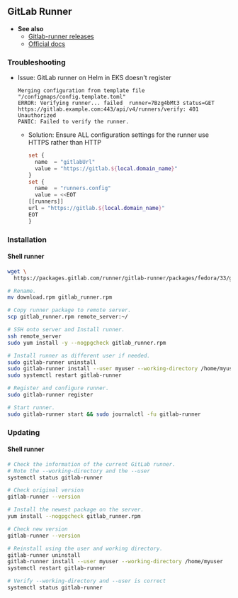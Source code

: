 ## GitLab Runner

- **See also**
  - [Gitlab-runner releases](https://gitlab.com/gitlab-org/gitlab-runner/-/releases)
  - [Official docs](https://docs.gitlab.com/runner/install/linux-manually.html)
 
### Troubleshooting

- Issue: GitLab runner on Helm in EKS doesn't register
  ```
  Merging configuration from template file "/configmaps/config.template.toml"
  ERROR: Verifying runner... failed  runner=7Bzg4bMt3 status=GET https://gitlab.example.com:443/api/v4/runners/verify: 401 Unauthorized
  PANIC: Failed to verify the runner.
  ```
  - Solution: Ensure ALL configuration settings for the runner use HTTPS rather than HTTP
    ```terraform
    set {
      name  = "gitlabUrl"
      value = "https://gitlab.${local.domain_name}"
    }
    set {
      name  = "runners.config"
      value = <<EOT
    [[runners]]
    url = "https://gitlab.${local.domain_name}"
    EOT
    }
    ```

### Installation

#### Shell runner
  ```bash
  wget \
    https://packages.gitlab.com/runner/gitlab-runner/packages/fedora/33/gitlab-runner-15.1.1-1.x86_64.rpm/download.rpm

  # Rename.
  mv download.rpm gitlab_runner.rpm

  # Copy runner package to remote server.
  scp gitlab_runner.rpm remote_server:~/

  # SSH onto server and Install runner.
  ssh remote_server
  sudo yum install -y --nogpgcheck gitlab_runner.rpm

  # Install runner as different user if needed.
  sudo gitlab-runner uninstall
  sudo gitlab-runner install --user myuser --working-directory /home/myuser
  sudo systemctl restart gitlab-runner

  # Register and configure runner.
  sudo gitlab-runner register

  # Start runner.
  sudo gitlab-runner start && sudo journalctl -fu gitlab-runner
  ```

### Updating

#### Shell runner
```bash
# Check the information of the current GitLab runner.
# Note the --working-directory and the --user
systemctl status gitlab-runner

# Check original version
gitlab-runner --version

# Install the newest package on the server.
yum install --nogpgcheck gitlab_runner.rpm

# Check new version
gitlab-runner --version

# Reinstall using the user and working directory.
gitlab-runner uninstall
gitlab-runner install --user myuser --working-directory /home/myuser
systemctl restart gitlab-runner

# Verify --working-directory and --user is correct
systemctl status gitlab-runner
```
